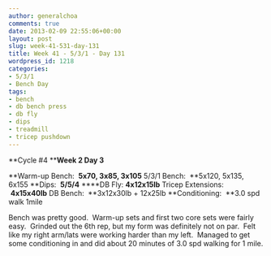 ```yaml
---
author: generalchoa
comments: true
date: 2013-02-09 22:55:06+00:00
layout: post
slug: week-41-531-day-131
title: Week 41 - 5/3/1 - Day 131
wordpress_id: 1218
categories:
- 5/3/1
- Bench Day
tags:
- bench
- db bench press
- db fly
- dips
- treadmill
- tricep pushdown
---
```


**Cycle #4
****Week 2 Day 3**

**Warm-up Bench:  **5x70, 3x85, 3x105**
5/3/1 Bench:  **5x120, 5x135, 6x155
**Dips:  **5/5/4**
****DB Fly: **4x12x15lb**
Tricep Extensions:  **4x15x40lb**
DB Bench:  **3x12x30lb + 12x25lb
**Conditioning:  **3.0 spd walk 1mile

Bench was pretty good.  Warm-up sets and first two core sets were fairly easy.  Grinded out the 6th rep, but my form was definitely not on par.  Felt like my right arm/lats were working harder than my left.  Managed to get some conditioning in and did about 20 minutes of 3.0 spd walking for 1 mile.
